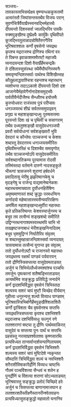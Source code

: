 सञ्जयः-   
तावकास्त्वभिसम्प्रेक्ष्य वृष्ण्यन्धककुरूत्तमौ  
अत्वरंस्तौ जिघांसन्तस्तथैव विजयः परान्  
सुवर्णचित्रैर्वैयाघ्रैस्स्वनवद्भिर्महारथैः  
दीपयन्तो दिशस्सर्वा ज्वलद्भिरिव पावकैः  
रुक्मपुङ्खैश्च दुष्प्रेक्ष्यैः कार्मुकैः पृथिवीपते  
कूजद्भिरतुलान्नादन्रोषितैरुरगैरिव  
भूरिश्रवाश्शलः कर्णो वृषसेनो जयद्रथः  
कृपश्च मद्रराजश्च द्रोणिश्च रथिनां वरः  
ते पिबन्त इवाकाशमश्वैरष्टौ महाजवैः  
व्यनादयन्दश दिशो वैयार्घ्रैर्हेमचन्द्रकैः  
ते दंशितास्सुसंरब्धा रथैर्मेघौघनिस्स्वनैः  
समावृण्वन्दिशस्सर्वाः पार्थश्च विशिखैस्सह  
कौतूहलाद्धयाश्चित्रा वहन्तश्च महारथान्  
व्यशोभन्त तदाऽऽकाशे दीपयन्तो दिशो दश  
आजानेयैर्महावेगैर्नानादेशसमुद्भवैः  
पार्वतीयैर्नदीजैश्च सैन्धवैश्च हयोत्तमैः  
कुरुयोधवरा राजंस्तव पुत्रं परीप्सवः  
धनञ्जयरथं शीघ्रं सर्वतस्समुपाद्रवन्  
प्रगृह्य च महाशङ्खान्दध्मुः पुरुषसत्तमाः  
पूरयन्तो दिशः खं च पृथिवीं च ससागराम्  
तथैव दध्मतुश्शङ्खौ वासुदेवधनञ्जयौ  
प्रवरौ सर्वयोधानां सर्वशङ्खवरौ भुवि  
देवदत्तं च कौन्तेयः पाञ्चजन्यं च केशवः  
शब्दस्तु देवदत्तस्य धनञ्जयसमीरितः  
पृथिवीमन्तरिक्षं च दिशश्चैव समावृणोत्  
तथैव पाञ्चजन्योऽपि वासुदेवसमीरितः  
सर्वशब्दानतिक्रम्य पूरयामास रोदसी  
तस्मिंस्तदा वर्तमाने दारुणे नादसङ्कुले  
भीरूणां त्रासजनने शूराणां हर्षवर्धने  
प्रवादितासु भेरीषु झर्झरेष्वानकेषु च  
मृदङ्गेषु च राजेन्द्र वाद्यमानेष्वनेकशः  
महारथसमाख्याता दुर्योधनहितैषिणः  
अमृष्यमाणास्तं शब्दं क्रुद्धाः परमधन्विनः  
कर्णादयो महेष्वासास्स्वसैन्यपरिरक्षिणः  
अमर्षिता महाशङ्खान्दध्मुर्वीरा महारथाः  
कृते प्रतिकरिष्यन्तः केशवस्यार्जुनस्य च  
बभूव तव तत्सैन्यं शङ्खशब्दे समीरिते  
उद्विग्नरथनागाश्वमस्वस्थमपि चाभि भो  
तत्प्रहृष्टजनाबाधं भेरीशङ्खनिनादितम्  
बभूव भृशमुद्विग्नं निर्घातैरिव संवृतम्  
स शब्दस्सुमहान्राजन्दिशस्सर्वा व्यनादयत्  
त्रासयामास तत्सैन्यं युगान्त इव संवृतम्  
ततो दुर्योधनोऽष्टौ च राजानस्ते महारथाः  
जयद्रथस्य रक्षार्थं पाण्डवं पर्यवारयन्  
ततो द्रौणिस्त्रिसप्तत्या वासुदेवमताडयत्  
अर्जुनं च त्रिभिर्भल्लैर्ध्वजमश्वांश्च पञ्चभिः  
तमर्जुनः पृषत्कानां शतैष्षड्भिरताडयत्  
अत्यर्थमिव सङ्क्रुद्धः प्रतिविद्धे जनार्दने  
कर्णं द्वादशभिर्विद्ध्वा वृषसेनं त्रिभिस्तदा  
शल्यस्य सशरं चापं मुष्टौ चिच्छेद वीर्यवान्  
गृहीत्वा धनुरन्यत्तु शल्यो विव्याध पाण्डवम्  
भूरिश्रवास्त्रिभिर्बाणैर्हेमपुङ्खैश्शिलाशितैः  
कर्णो द्वात्रिंशता चैव वृषसेनश्च सप्तभिः  
जयद्रथस्त्रिसप्तत्या कृपश्च दशभिश्शरैः  
मद्रराजश्च दशभिर्विव्यधुः फल्गुनं रणे  
ततश्शराणां षष्ट्या तु द्रौणिः पार्थमवाकिरत्  
वासुदेवं च सप्तत्या पुनः पार्थं च सप्तभिः  
प्रहसंस्तु नरव्याघ्रश्श्वेताश्वः कृष्णसारथिः  
प्रत्यविध्यत तान्सर्वान्दर्शयन्पाणिलाघवम्  
कर्णं द्वादशभिर्विद्ध्वा वृषसेनं त्रिभिश्शरैः  
शल्यस्य सशरं चापं मुष्टिदेशे न्यकृन्तत  
सौमदत्तिं त्रिभिर्विद्ध्वा शल्यं च नवभिश्शरैः  
शरैराशीविषाकारैर्द्रौणिं विव्याध चाष्टभिः  
गौतमं पञ्चविंशत्या सैन्धवं च शतेन ह  
पुनर्द्रौणिं च विंशत्या शराणां सोऽभ्यताडयत्  
भूरिश्रवास्तु सङ्क्रुद्धः प्रतोदं चिच्छिदे हरेः  
अर्जुनं च त्रिसप्तत्या बाणानामाजघान ह  
ततश्शरशतैस्तीक्ष्णैस्तानरीन्श्वेतवाहनः  
प्रत्यविध्यत्सुसङ्क्रुद्धो महावातो घनानिव  
